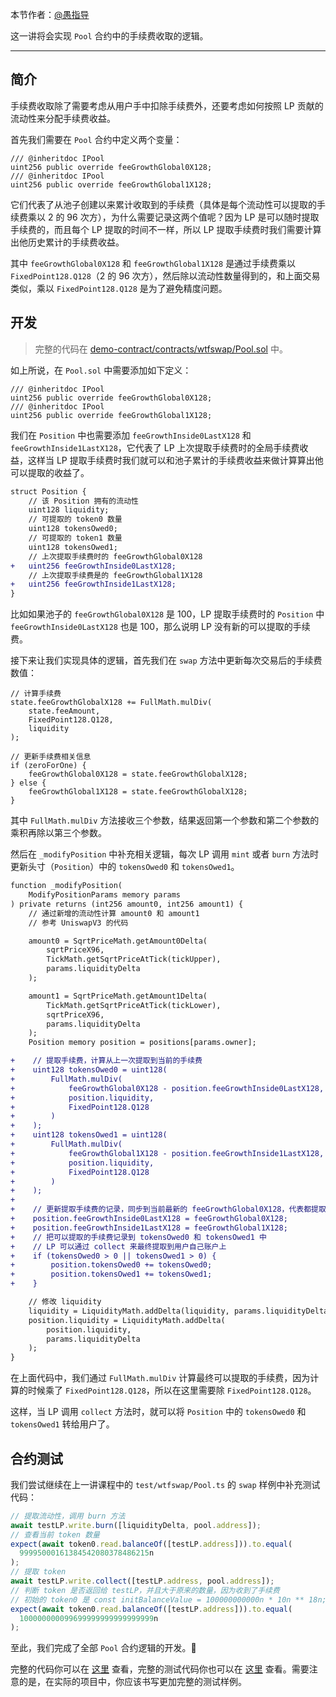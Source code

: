 本节作者：[@愚指导](https://x.com/yudao1024)

这一讲将会实现 `Pool` 合约中的手续费收取的逻辑。

---

## 简介

手续费收取除了需要考虑从用户手中扣除手续费外，还要考虑如何按照 LP 贡献的流动性来分配手续费收益。

首先我们需要在 `Pool` 合约中定义两个变量：

```solidity
/// @inheritdoc IPool
uint256 public override feeGrowthGlobal0X128;
/// @inheritdoc IPool
uint256 public override feeGrowthGlobal1X128;
```

它们代表了从池子创建以来累计收取到的手续费（具体是每个流动性可以提取的手续费乘以 2 的 96 次方），为什么需要记录这两个值呢？因为 LP 是可以随时提取手续费的，而且每个 LP 提取的时间不一样，所以 LP 提取手续费时我们需要计算出他历史累计的手续费收益。

其中 `feeGrowthGlobal0X128` 和 `feeGrowthGlobal1X128` 是通过手续费乘以 `FixedPoint128.Q128`（2 的 96 次方），然后除以流动性数量得到的，和上面交易类似，乘以 `FixedPoint128.Q128` 是为了避免精度问题。

## 开发

> 完整的代码在 [demo-contract/contracts/wtfswap/Pool.sol](../demo-contract/contracts/wtfswap/Pool.sol) 中。

如上所说，在 `Pool.sol` 中需要添加如下定义：

```solidity
/// @inheritdoc IPool
uint256 public override feeGrowthGlobal0X128;
/// @inheritdoc IPool
uint256 public override feeGrowthGlobal1X128;
```

我们在 `Position` 中也需要添加 `feeGrowthInside0LastX128` 和 `feeGrowthInside1LastX128`，它代表了 LP 上次提取手续费时的全局手续费收益，这样当 LP 提取手续费时我们就可以和池子累计的手续费收益来做计算算出他可以提取的收益了。

```diff
struct Position {
    // 该 Position 拥有的流动性
    uint128 liquidity;
    // 可提取的 token0 数量
    uint128 tokensOwed0;
    // 可提取的 token1 数量
    uint128 tokensOwed1;
    // 上次提取手续费时的 feeGrowthGlobal0X128
+   uint256 feeGrowthInside0LastX128;
    // 上次提取手续费是的 feeGrowthGlobal1X128
+   uint256 feeGrowthInside1LastX128;
}
```

比如如果池子的 `feeGrowthGlobal0X128` 是 100，LP 提取手续费时的 `Position` 中 `feeGrowthInside0LastX128` 也是 100，那么说明 LP 没有新的可以提取的手续费。

接下来让我们实现具体的逻辑，首先我们在 `swap` 方法中更新每次交易后的手续费数值：

```solidity
// 计算手续费
state.feeGrowthGlobalX128 += FullMath.mulDiv(
    state.feeAmount,
    FixedPoint128.Q128,
    liquidity
);

// 更新手续费相关信息
if (zeroForOne) {
    feeGrowthGlobal0X128 = state.feeGrowthGlobalX128;
} else {
    feeGrowthGlobal1X128 = state.feeGrowthGlobalX128;
}
```

其中 `FullMath.mulDiv` 方法接收三个参数，结果返回第一个参数和第二个参数的乘积再除以第三个参数。

然后在 `_modifyPosition` 中补充相关逻辑，每次 LP 调用 `mint` 或者 `burn` 方法时更新头寸（`Position`）中的 `tokensOwed0` 和 `tokensOwed1`。

```diff
function _modifyPosition(
    ModifyPositionParams memory params
) private returns (int256 amount0, int256 amount1) {
    // 通过新增的流动性计算 amount0 和 amount1
    // 参考 UniswapV3 的代码

    amount0 = SqrtPriceMath.getAmount0Delta(
        sqrtPriceX96,
        TickMath.getSqrtPriceAtTick(tickUpper),
        params.liquidityDelta
    );

    amount1 = SqrtPriceMath.getAmount1Delta(
        TickMath.getSqrtPriceAtTick(tickLower),
        sqrtPriceX96,
        params.liquidityDelta
    );
    Position memory position = positions[params.owner];

+    // 提取手续费，计算从上一次提取到当前的手续费
+    uint128 tokensOwed0 = uint128(
+        FullMath.mulDiv(
+            feeGrowthGlobal0X128 - position.feeGrowthInside0LastX128,
+            position.liquidity,
+            FixedPoint128.Q128
+        )
+    );
+    uint128 tokensOwed1 = uint128(
+        FullMath.mulDiv(
+            feeGrowthGlobal1X128 - position.feeGrowthInside1LastX128,
+            position.liquidity,
+            FixedPoint128.Q128
+        )
+    );
+
+    // 更新提取手续费的记录，同步到当前最新的 feeGrowthGlobal0X128，代表都提取完了
+    position.feeGrowthInside0LastX128 = feeGrowthGlobal0X128;
+    position.feeGrowthInside1LastX128 = feeGrowthGlobal1X128;
+    // 把可以提取的手续费记录到 tokensOwed0 和 tokensOwed1 中
+    // LP 可以通过 collect 来最终提取到用户自己账户上
+    if (tokensOwed0 > 0 || tokensOwed1 > 0) {
+        position.tokensOwed0 += tokensOwed0;
+        position.tokensOwed1 += tokensOwed1;
+    }

    // 修改 liquidity
    liquidity = LiquidityMath.addDelta(liquidity, params.liquidityDelta);
    position.liquidity = LiquidityMath.addDelta(
        position.liquidity,
        params.liquidityDelta
    );
}
```

在上面代码中，我们通过 `FullMath.mulDiv` 计算最终可以提取的手续费，因为计算的时候乘了 `FixedPoint128.Q128`，所以在这里需要除 `FixedPoint128.Q128`。

这样，当 LP 调用 `collect` 方法时，就可以将 `Position` 中的 `tokensOwed0` 和 `tokensOwed1` 转给用户了。

## 合约测试

我们尝试继续在上一讲课程中的 `test/wtfswap/Pool.ts` 的 `swap` 样例中补充测试代码：

```typescript
// 提取流动性，调用 burn 方法
await testLP.write.burn([liquidityDelta, pool.address]);
// 查看当前 token 数量
expect(await token0.read.balanceOf([testLP.address])).to.equal(
  99995000161384542080378486215n
);
// 提取 token
await testLP.write.collect([testLP.address, pool.address]);
// 判断 token 是否返回给 testLP，并且大于原来的数量，因为收到了手续费
// 初始的 token0 是 const initBalanceValue = 100000000000n * 10n ** 18n;
expect(await token0.read.balanceOf([testLP.address])).to.equal(
  100000000099699999999999999999n
);
```

至此，我们完成了全部 `Pool` 合约逻辑的开发。🎉

完整的代码你可以在 [这里](../demo-contract/contracts/wtfswap/Pool.sol) 查看，完整的测试代码你也可以在 [这里](../demo-contract/test/wtfswap/Pool.ts) 查看。需要注意的是，在实际的项目中，你应该书写更加完整的测试样例。
